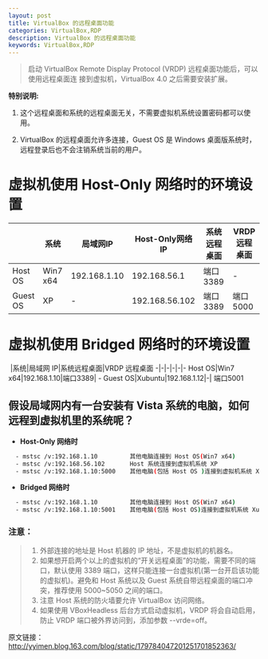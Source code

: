 ```yaml
---
layout: post
title: VirtualBox 的远程桌面功能
categories: VirtualBox,RDP
description: VirtualBox 的远程桌面功能
keywords: VirtualBox,RDP
---
```


> 启动 VirtualBox Remote Display Protocol (VRDP) 远程桌面功能后，可以使用远程桌面连
接到虚拟机，VirtualBox 4.0 之后需要安装扩展。

**特别说明:**

1. 这个远程桌面和系统的远程桌面无关，不需要虚拟机系统设置密码都可以使用。

2. VirtualBox 的远程桌面允许多连接，Guest OS 是 Windows 桌面版系统时，远程登录后也不会注销系统当前的用户。

# 虚拟机使用 Host-Only 网络时的环境设置

&nbsp;|系统|局域网IP|Host-Only网络 IP|系统远程桌面|VRDP 远程桌面
-|-|-|-|-|-
Host OS|Win7 x64|192.168.1.10|192.168.56.1|端口 3389|-
Guest OS|XP |- |192.168.56.102|端口 3389|端口 5000

# 虚拟机使用 Bridged 网络时的环境设置

&nbsp;|系统|局域网 IP|系统远程桌面|VRDP 远程桌面
-|-|-|-|-|-
 Host OS|Win7 x64|192.168.1.10|端口3389| -
 Guest OS|Xubuntu|192.168.1.12|-| 端口5001

## 假设局域网内有一台安装有 Vista 系统的电脑，如何远程到虚拟机里的系统呢？

- **Host-Only 网络时**

```bash
  - mstsc /v:192.168.1.10         其他电脑连接到 Host OS(Win7 x64)
  - mstsc /v:192.168.56.102       Host 系统连接到虚拟机系统 XP
  - mstsc /v:192.168.1.10:5000    其他电脑(包括 Host OS )连接到虚拟机系统 XP
```

- **Bridged 网络时**

```bash
  - mstsc /v:192.168.1.10         其他电脑连接到 Host OS(Win7 x64)
  - mstsc /v:192.168.1.10:5001    其他电脑(包括 Host OS)连接到虚拟机系统 Xubuntu
```

### **注意：**

>1. 外部连接的地址是 Host 机器的 IP 地址，不是虚拟机的机器名。
>2. 如果想开启两个以上的虚拟机的“开关远程桌面”的功能，需要不同的端口，默认使用 3389 端口，这样只能连接一台虚拟机(第一台开启该功能的虚拟机)。避免和 Host 系统以及 Guest 系统自带远程桌面的端口冲突，推荐使用 5000~5050 之间的端口。
>3. 注意 Host 系统的防火墙要允许 VirtualBox 访问网络。
>4. 如果使用 VBoxHeadless 后台方式启动虚拟机，VRDP 将会自动启用，防止 VRDP 端口被外界访问到，添加参数 --vrde=off。

原文链接：<http://yyimen.blog.163.com/blog/static/179784047201251701852363/>